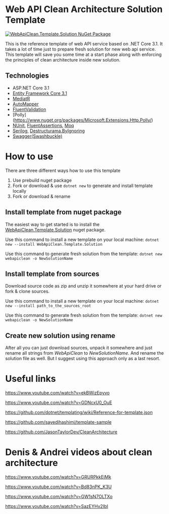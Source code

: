# Web API Clean Architecture Solution Template

[![WebApiClean.Template.Solution NuGet Package](https://img.shields.io/badge/nuget-1.0.3-blue)](https://www.nuget.org/packages/WebApiClean.Template.Solution)

This is the reference template of web API service based on .NET Core 3.1.
It takes a lot of time just to prepare fresh solution for new web api service. This template will save you some time at a start phase along with 
enforcing the principles of clean architecture inside new solution.

## Technologies

* ASP.NET Core 3.1
* [Entity Framework Core 3.1](https://docs.microsoft.com/en-us/ef/core/)
* [MediatR](https://github.com/jbogard/MediatR)
* [AutoMapper](https://automapper.org/)
* [FluentValidation](https://fluentvalidation.net/)
* [Polly] (https://www.nuget.org/packages/Microsoft.Extensions.Http.Polly/)
* [NUnit](https://nunit.org/), [FluentAssertions](https://fluentassertions.com/), [Moq](https://github.com/moq)
* [Serilog](https://serilog.net/), [Destructurama.ByIgnoring](https://www.nuget.org/packages/Destructurama.ByIgnoring/)
* [Swagger(Swashbuckle)](https://docs.microsoft.com/en-us/aspnet/core/tutorials/web-api-help-pages-using-swagger?view=aspnetcore-3.1)

# How to use

There are three different ways how to use this template

1) Use prebuild nuget package
2) Fork or download & use `dotnet new` to generate and install template locally
3) Fork or download & rename

## Install template from nuget package

The easiest way to get started is to install the [WebApiClean.Template.Solution](https://www.nuget.org/packages/WebApiClean.Template.Solution) nuget package.

Use this command to install a new template on your local machine:
`dotnet new --install WebApiClean.Template.Solution`

Use this command to generate fresh solution from the template:
`dotnet new webapiclean -o NewSolutionName`

## Install template from sources

Download source code as zip and unzip it somewhere at your hard drive or fork & clone sources.

Use this command to install a new template on your local machine:
`dotnet new --install path_to_the_sources_root`

Use this command to generate fresh solution from the template:
`dotnet new webapiclean -o NewSolutionName`

## Create new solution using rename

After all you can just download sources, unpack it somewhere and just rename all strings from *WebApiClean* to *NewSolutionName*. And rename the solution file as well. But I suggest using this approach only as a last resort.

# Useful links

https://www.youtube.com/watch?v=ekBWizEpyvo

https://www.youtube.com/watch?v=GDNcxU0_OuE

https://github.com/dotnet/templating/wiki/Reference-for-template.json

https://github.com/sayedihashimi/template-sample

https://github.com/JasonTaylorDev/CleanArchitecture

# Denis & Andrei videos about clean architecture

https://www.youtube.com/watch?v=GRURPkkEjMk

https://www.youtube.com/watch?v=Bd83nPK_K3U

https://www.youtube.com/watch?v=GW1sN7OLTXo

https://www.youtube.com/watch?v=SazEYHv2IbI
